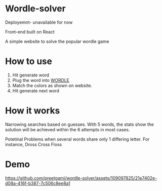 # Wordle-solver
Deployemnt- unavailable for now 

Front-end built on React

A simple website to solve the popular wordle game 

# How to use
1. Hit generate word
2. Plug the word into [WORDLE](https://www.nytimes.com/games/wordle/index.html)
3. Match the colors as shown on website.
4. Hit generate next word


# How it works
Narrowing searches based on guesses. With 5 words, the stats show the solution will be achieved within the 6 attempts in most cases.

Potetinal Problems when several words share only 1 differing letter. For instance, 
Dross
Cross
Floss


# Demo
https://github.com/preetgami/wordle-solver/assets/109097825/21e7402e-d08a-416f-b387-7c506c8ee8a1

